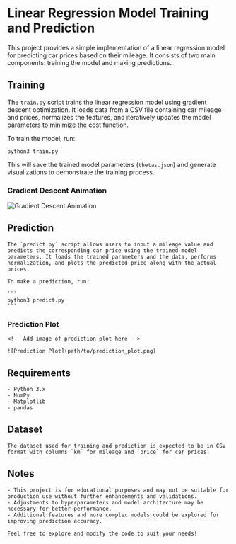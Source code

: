 # Linear Regression Model Training and Prediction

This project provides a simple implementation of a linear regression model for predicting car prices based on their mileage. It consists of two main components: training the model and making predictions.

## Training

The `train.py` script trains the linear regression model using gradient descent optimization. It loads data from a CSV file containing car mileage and prices, normalizes the features, and iteratively updates the model parameters to minimize the cost function.

To train the model, run:

```
python3 train.py
```

This will save the trained model parameters (`thetas.json`) and generate visualizations to demonstrate the training process.

### Gradient Descent Animation
<!-- Add gif of gradient descent animation here -->

![Gradient Descent Animation](path/to/gradient_descent_animation.gif)

## Prediction

	The `predict.py` script allows users to input a mileage value and predicts the corresponding car price using the trained model parameters. It loads the trained parameters and the data, performs normalization, and plots the predicted price along with the actual prices.

	To make a prediction, run:

	```
	python3 predict.py
	```

### Prediction Plot
	<!-- Add image of prediction plot here -->

	![Prediction Plot](path/to/prediction_plot.png)

## Requirements

	- Python 3.x
	- NumPy
	- Matplotlib
	- pandas

## Dataset

	The dataset used for training and prediction is expected to be in CSV format with columns `km` for mileage and `price` for car prices.

## Notes

	- This project is for educational purposes and may not be suitable for production use without further enhancements and validations.
	- Adjustments to hyperparameters and model architecture may be necessary for better performance.
	- Additional features and more complex models could be explored for improving prediction accuracy.

	Feel free to explore and modify the code to suit your needs!
